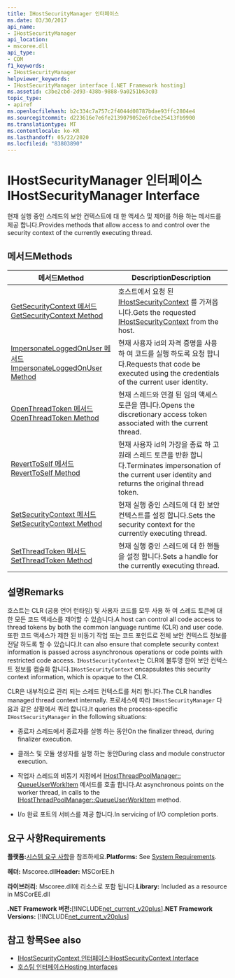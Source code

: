 ```yaml
---
title: IHostSecurityManager 인터페이스
ms.date: 03/30/2017
api_name:
- IHostSecurityManager
api_location:
- mscoree.dll
api_type:
- COM
f1_keywords:
- IHostSecurityManager
helpviewer_keywords:
- IHostSecurityManager interface [.NET Framework hosting]
ms.assetid: c3be2cbd-2d93-438b-9888-9a0251b63c03
topic_type:
- apiref
ms.openlocfilehash: b2c334c7a757c2f4044d08787bdae93ffc2804e4
ms.sourcegitcommit: d223616e7e6fe2139079052e6fcbe25413fb9900
ms.translationtype: MT
ms.contentlocale: ko-KR
ms.lasthandoff: 05/22/2020
ms.locfileid: "83803890"
---
```

# <a name="ihostsecuritymanager-interface"></a><span data-ttu-id="39dec-102">IHostSecurityManager 인터페이스</span><span class="sxs-lookup"><span data-stu-id="39dec-102">IHostSecurityManager Interface</span></span>
<span data-ttu-id="39dec-103">현재 실행 중인 스레드의 보안 컨텍스트에 대 한 액세스 및 제어를 허용 하는 메서드를 제공 합니다.</span><span class="sxs-lookup"><span data-stu-id="39dec-103">Provides methods that allow access to and control over the security context of the currently executing thread.</span></span>  
  
## <a name="methods"></a><span data-ttu-id="39dec-104">메서드</span><span class="sxs-lookup"><span data-stu-id="39dec-104">Methods</span></span>  
  
|<span data-ttu-id="39dec-105">메서드</span><span class="sxs-lookup"><span data-stu-id="39dec-105">Method</span></span>|<span data-ttu-id="39dec-106">Description</span><span class="sxs-lookup"><span data-stu-id="39dec-106">Description</span></span>|  
|------------|-----------------|  
|[<span data-ttu-id="39dec-107">GetSecurityContext 메서드</span><span class="sxs-lookup"><span data-stu-id="39dec-107">GetSecurityContext Method</span></span>](../../../../docs/framework/unmanaged-api/hosting/ihostsecuritymanager-getsecuritycontext-method.md)|<span data-ttu-id="39dec-108">호스트에서 요청 된 [IHostSecurityContext](ihostsecuritycontext-interface.md) 를 가져옵니다.</span><span class="sxs-lookup"><span data-stu-id="39dec-108">Gets the requested [IHostSecurityContext](ihostsecuritycontext-interface.md) from the host.</span></span>|  
|[<span data-ttu-id="39dec-109">ImpersonateLoggedOnUser 메서드</span><span class="sxs-lookup"><span data-stu-id="39dec-109">ImpersonateLoggedOnUser Method</span></span>](ihostsecuritymanager-impersonateloggedonuser-method.md)|<span data-ttu-id="39dec-110">현재 사용자 id의 자격 증명을 사용 하 여 코드를 실행 하도록 요청 합니다.</span><span class="sxs-lookup"><span data-stu-id="39dec-110">Requests that code be executed using the credentials of the current user identity.</span></span>|  
|[<span data-ttu-id="39dec-111">OpenThreadToken 메서드</span><span class="sxs-lookup"><span data-stu-id="39dec-111">OpenThreadToken Method</span></span>](ihostsecuritymanager-openthreadtoken-method.md)|<span data-ttu-id="39dec-112">현재 스레드와 연결 된 임의 액세스 토큰을 엽니다.</span><span class="sxs-lookup"><span data-stu-id="39dec-112">Opens the discretionary access token associated with the current thread.</span></span>|  
|[<span data-ttu-id="39dec-113">RevertToSelf 메서드</span><span class="sxs-lookup"><span data-stu-id="39dec-113">RevertToSelf Method</span></span>](ihostsecuritymanager-reverttoself-method.md)|<span data-ttu-id="39dec-114">현재 사용자 id의 가장을 종료 하 고 원래 스레드 토큰을 반환 합니다.</span><span class="sxs-lookup"><span data-stu-id="39dec-114">Terminates impersonation of the current user identity and returns the original thread token.</span></span>|  
|[<span data-ttu-id="39dec-115">SetSecurityContext 메서드</span><span class="sxs-lookup"><span data-stu-id="39dec-115">SetSecurityContext Method</span></span>](ihostsecuritymanager-setsecuritycontext-method.md)|<span data-ttu-id="39dec-116">현재 실행 중인 스레드에 대 한 보안 컨텍스트를 설정 합니다.</span><span class="sxs-lookup"><span data-stu-id="39dec-116">Sets the security context for the currently executing thread.</span></span>|  
|[<span data-ttu-id="39dec-117">SetThreadToken 메서드</span><span class="sxs-lookup"><span data-stu-id="39dec-117">SetThreadToken Method</span></span>](ihostsecuritymanager-setthreadtoken-method.md)|<span data-ttu-id="39dec-118">현재 실행 중인 스레드에 대 한 핸들을 설정 합니다.</span><span class="sxs-lookup"><span data-stu-id="39dec-118">Sets a handle for the currently executing thread.</span></span>|  
  
## <a name="remarks"></a><span data-ttu-id="39dec-119">설명</span><span class="sxs-lookup"><span data-stu-id="39dec-119">Remarks</span></span>  
 <span data-ttu-id="39dec-120">호스트는 CLR (공용 언어 런타임) 및 사용자 코드를 모두 사용 하 여 스레드 토큰에 대 한 모든 코드 액세스를 제어할 수 있습니다.</span><span class="sxs-lookup"><span data-stu-id="39dec-120">A host can control all code access to thread tokens by both the common language runtime (CLR) and user code.</span></span> <span data-ttu-id="39dec-121">또한 코드 액세스가 제한 된 비동기 작업 또는 코드 포인트로 전체 보안 컨텍스트 정보를 전달 하도록 할 수 있습니다.</span><span class="sxs-lookup"><span data-stu-id="39dec-121">It can also ensure that complete security context information is passed across asynchronous operations or code points with restricted code access.</span></span> <span data-ttu-id="39dec-122">`IHostSecurityContext`는 CLR에 불투명 한이 보안 컨텍스트 정보를 캡슐화 합니다.</span><span class="sxs-lookup"><span data-stu-id="39dec-122">`IHostSecurityContext` encapsulates this security context information, which is opaque to the CLR.</span></span>  
  
 <span data-ttu-id="39dec-123">CLR은 내부적으로 관리 되는 스레드 컨텍스트를 처리 합니다.</span><span class="sxs-lookup"><span data-stu-id="39dec-123">The CLR handles managed thread context internally.</span></span> <span data-ttu-id="39dec-124">프로세스에 따라 `IHostSecurityManager` 다음과 같은 상황에서 쿼리 합니다.</span><span class="sxs-lookup"><span data-stu-id="39dec-124">It queries the process-specific `IHostSecurityManager` in the following situations:</span></span>  
  
- <span data-ttu-id="39dec-125">종료자 스레드에서 종료자를 실행 하는 동안</span><span class="sxs-lookup"><span data-stu-id="39dec-125">On the finalizer thread, during finalizer execution.</span></span>  
  
- <span data-ttu-id="39dec-126">클래스 및 모듈 생성자를 실행 하는 동안</span><span class="sxs-lookup"><span data-stu-id="39dec-126">During class and module constructor execution.</span></span>  
  
- <span data-ttu-id="39dec-127">작업자 스레드의 비동기 지점에서 [IHostThreadPoolManager:: QueueUserWorkItem](ihostthreadpoolmanager-queueuserworkitem-method.md) 메서드를 호출 합니다.</span><span class="sxs-lookup"><span data-stu-id="39dec-127">At asynchronous points on the worker thread, in calls to the [IHostThreadPoolManager::QueueUserWorkItem](ihostthreadpoolmanager-queueuserworkitem-method.md) method.</span></span>  
  
- <span data-ttu-id="39dec-128">I/o 완료 포트의 서비스를 제공 합니다.</span><span class="sxs-lookup"><span data-stu-id="39dec-128">In servicing of I/O completion ports.</span></span>  
  
## <a name="requirements"></a><span data-ttu-id="39dec-129">요구 사항</span><span class="sxs-lookup"><span data-stu-id="39dec-129">Requirements</span></span>  
 <span data-ttu-id="39dec-130">**플랫폼:**[시스템 요구 사항](../../get-started/system-requirements.md)을 참조하세요.</span><span class="sxs-lookup"><span data-stu-id="39dec-130">**Platforms:** See [System Requirements](../../get-started/system-requirements.md).</span></span>  
  
 <span data-ttu-id="39dec-131">**헤더:** Mscoree.dll</span><span class="sxs-lookup"><span data-stu-id="39dec-131">**Header:** MSCorEE.h</span></span>  
  
 <span data-ttu-id="39dec-132">**라이브러리:** Mscoree.dll에 리소스로 포함 됩니다.</span><span class="sxs-lookup"><span data-stu-id="39dec-132">**Library:** Included as a resource in MSCorEE.dll</span></span>  
  
 <span data-ttu-id="39dec-133">**.NET Framework 버전:**[!INCLUDE[net_current_v20plus](../../../../includes/net-current-v20plus-md.md)]</span><span class="sxs-lookup"><span data-stu-id="39dec-133">**.NET Framework Versions:** [!INCLUDE[net_current_v20plus](../../../../includes/net-current-v20plus-md.md)]</span></span>  
  
## <a name="see-also"></a><span data-ttu-id="39dec-134">참고 항목</span><span class="sxs-lookup"><span data-stu-id="39dec-134">See also</span></span>

- [<span data-ttu-id="39dec-135">IHostSecurityContext 인터페이스</span><span class="sxs-lookup"><span data-stu-id="39dec-135">IHostSecurityContext Interface</span></span>](ihostsecuritycontext-interface.md)
- [<span data-ttu-id="39dec-136">호스팅 인터페이스</span><span class="sxs-lookup"><span data-stu-id="39dec-136">Hosting Interfaces</span></span>](hosting-interfaces.md)
